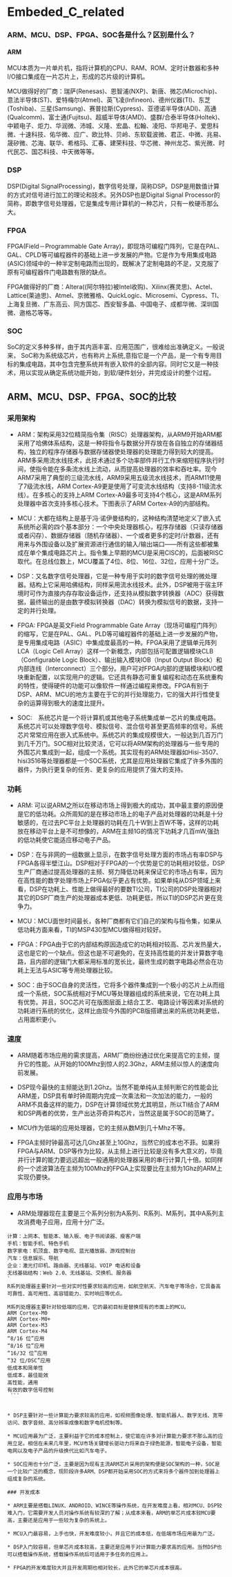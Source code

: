 # Embeded_C_related

### ARM、MCU、DSP、FPGA、SOC各是什么？区别是什么？

#### ARM

MCU本质为一片单片机，指将计算机的CPU、RAM、ROM、定时计数器和多种I/O接口集成在一片芯片上，形成的芯片级的计算机。

MCU做得好的厂商：瑞萨(Renesas)、恩智浦(NXP)、新唐、微芯(Microchip)、意法半导体(ST)、爱特梅尔(Atmel)、英飞凌(Infineon)、德州仪器(TI)、东芝(Toshiba)、三星(Samsung)、赛普拉斯(Cypress)、亚德诺半导体(ADI)、高通(Qualcomm)、富士通(Fujitsu)、超威半导体(AMD)、盛群/合泰半导体(Holtek)、中颖电子、炬力、华润微、沛城、义隆、宏晶、松翰、凌阳、华邦电子、爱思科微、十速科技、佑华微、应广、欧比特、贝岭、东软载波微、君正、中微、兆易、晟矽微、芯海、联华、希格玛、汇春、建荣科技、华芯微、神州龙芯、紫光微、时代民芯、国芯科技、中天微等等。

### DSP 
DSP(Digital SignalProcessing)，数字信号处理，简称DSP。DSP是用数值计算的方式对信号进行加工的理论和技术。另外DSP也是Digital Signal Processor的简称，即数字信号处理器，它是集成专用计算机的一种芯片，只有一枚硬币那么大。

### FPGA
FPGA(Field－Programmable Gate Array)，即现场可编程门阵列，它是在PAL、GAL、CPLD等可编程器件的基础上进一步发展的产物。它是作为专用集成电路(ASIC)领域中的一种半定制电路而出现的，既解决了定制电路的不足，又克服了原有可编程器件门电路数有限的缺点。

FPGA做得好的厂商：Altera((阿尔特拉)被Intel收购)、Xilinx(赛灵思)、Actel、Lattice(莱迪思)、Atmel、京微雅格、QuickLogic、Microsemi、Cypress、TI、上海复旦微、广东高云、同方国芯、西安智多晶、中国电子、成都华微、深圳国微、遨格芯等等。

### SOC
SoC的定义多种多样，由于其内涵丰富、应用范围广，很难给出准确定义。一般说来， SoC称为系统级芯片，也有称片上系统,意指它是一个产品，是一个有专用目标的集成电路，其中包含完整系统并有嵌入软件的全部内容。同时它又是一种技术，用以实现从确定系统功能开始，到软/硬件划分，并完成设计的整个过程。

## ARM、MCU、DSP、FPGA、SOC的比较

### 采用架构

* ARM：架构采用32位精简指令集（RISC）处理器架构，从ARM9开始ARM都采用了哈佛体系结构，这是一种将指令与数据分开存放在各自独立的存储器结构，独立的程序存储器与数据存储器使处理器的处理能力得到较大的提高。ARM多采用流水线技术，此技术通过多个功率部件并行工作来缩短程序执行时间，使指令能在多条流水线上流动，从而提高处理器的效率和吞吐率。现今ARM7采用了典型的三级流水线，ARM9采用五级流水线技术，而ARM11使用了7级流水线，ARM Cortex-A9更是使用了可变流水线结构（支持8-11级流水线）。在多核心的支持上ARM Cortex-A9最多可支持4个核心，这是ARM系列处理器中首次支持多核心技术。下图表示了ARM Cortex-A9的内部结构。

* MCU：大都在结构上是基于冯·诺伊曼结构的，这种结构清楚地定义了嵌入式系统所必需的四个基本部分：一个中央处理器核心，程序存储器（只读存储器或者闪存）、数据存储器（随机存储器）、一个或者更多的定时/计数器，还有用来与外围设备以及扩展资源进行通信的输入/输出端口——所有这些都被集成在单个集成电路芯片上。指令集上早期的MCU是采用CISC的，后面被RISC取代。在总线位数上，MCU覆盖了4位、8位、16位、32位，应用十分广泛。

* DSP：又名数字信号处理器，它是一种专用于实时的数字信号处理的微处理器。结构上它采用哈佛结构，同样采用流水线技术。此外，DSP被用于宿主环境时可作为直接内存存取设备运作，还支持从模拟数字转换器（ADC）获得数据，最终输出的是由数字模拟转换器（DAC）转换为模拟信号的数据，支持一定的并行处理。

* FPGA: FPGA是英文Field Programmable Gate Array（现场可编程门阵列）的缩写，它是在PAL、GAL、PLD等可编程器件的基础上进一步发展的产物，是专用集成电路（ASIC）中集成度最高的一种。FPGA采用了逻辑单元阵列LCA（Logic Cell Array）这样一个新概念，内部包括可配置逻辑模块CLB（Configurable Logic Block）、输出输入模块IOB（Input Output Block）和内部连线（Interconnect）三个部分。用户可对FPGA内部的逻辑模块和I/O模块重新配置，以实现用户的逻辑。它还具有静态可重复编程和动态在系统重构的特性，使得硬件的功能可以像软件一样通过编程来修改。FPGA有别于DSP、ARM、MCU的地方主要在于它的并行处理能力，它的强大并行性使复杂的运算得到极大的速度比提升。

* SOC:　系统芯片是一个将计算机或其他电子系统集成单一芯片的集成电路。系统芯片可以处理数字信号、模拟信号、混合信号甚至更高频率的信号。系统芯片常常应用在嵌入式系统中。系统芯片的集成规模很大，一般达到几百万门到几千万门。SOC相对比较灵活，它可以将ARM架构的处理器与一些专用的外围芯片集成到一起，组成一个系统。其实现有的ARM处理器如Hisi-3507、hisi3516等处理器都是一个SOC系统，尤其是应用处理器它集成了许多外围的器件，为执行更复杂的任务、更复杂的应用提供了强大的支持。


### 功耗           

* ARM: 可以说ARM之所以在移动市场上得到极大的成功，其中最主要的原因便是它的低功耗。众所周知的是在移动市场上的电子产品对处理器的功耗是十分敏感的，在过去PC平台上处理器的功耗在几十W到上百W不等，这样的功耗放在移动平台上是不可想像的，ARM在主频1G的情况下功耗才几百mW,强劲的低功耗使它能适应移动电子产品。

* DSP：在与非网的一组数据上显示，在数字信号处理方面的市场占有率DSP与FPGA各得半壁江山。DSP相对于FPGA的一个优势是它的功耗相对较低，DSP生产厂商通过提高处理器的主频、努力降低功耗来保证它的市场占有率，因为在高性能的数字处理市场上FPGA似乎更占有优势。如果单纯从DSP领域上来看，DSP在功耗上、性能上做得最好的要数TI公司，TI公司的DSP处理器相对其它的DSP厂商生产的处理器成本更低、功耗更低，所以TI的DSP芯片更在竞争力。

* MCU：MCU面世时间最长，各种厂商都有它们自己的架构与指令集，如果从低功耗方面来看，TI的MSP430型MCU做得相对较好。

* FPGA：FPGA由于它的内部结构原因造成它的功耗相对较高、芯片发热量大，这也是它的一个缺点。但这也是不可避免的，在支持高性能的并发计算数字电路，且内部的逻辑门大都采用标准的宽长比，最终生成的数字电路必然会在功耗上无法与ASIC等专用处理器比较。

* SOC：由于SOC自身的灵活性，它将多个器件集成到一个极小的芯片上从而组成一个系统，SOC系统相对于MCU等处理器组成的系统来说，它在功耗上具有优势。并且，SOC芯片可在版图层面上结合工艺、电路设计等因素对系统的功耗进行系统的优化，这样比由现今外围的PCB版搭建出来的系统功耗更低，占用面积更小。


### 速度

* ARM随着市场应用的需求提高，ARM厂商纷纷通过优化来提高它的主频，提升它的性能。从开始的100Mhz到惊人的2.3Ghz，ARM主频以惊人的速度向前发展。

* DSP现今最快的主频能达到1.2Ghz。当然不能单纯从主频判断它的性能会比ARM差，DSP具有单时钟周期内完成一次乘法和一次加法的能力，一般的ARM不具备这样的能力，DSP在计算领域优势尤其明显，所以TI结合了ARM和DSP两者的优势，生产出达芬奇异构芯片，当然这是属于SOC的范畴了。

* MCU作为低端的应用处理器，它的主频从数M到几十Mhz不等。

* FPGA主频时钟最高可达几Ghz甚至上10Ghz，当然它的成本也不菲。如果将FPGA与ARM、DSP等作为比较，从主频上进行比较是没有多大意义的，毕竟并行计算的能力要远远超出一般通用的处理器采用的串行计算几十倍。如同样的一个滤波算法在主频为100Mhz的FPGA上实现要比在主频为1Ghz的ARM上实现仍要快。


### 应用与市场           

* ARM处理器现在主要是三个系列分别为A系列、R系列、M系列，其中A系列主攻消费电子应用，应用十分广泛。
```
计算：上网本、智能本、输入板、电子书阅读器、瘦客户端
手机：智能手机、特色手机
数字家电：机顶盒、数字电视、蓝光播放器、游戏控制台
汽车：信息娱乐、导航
企业：激光打印机、路由器、无线基站、VOIP 电话和设备
无线基础结构：Web 2.0、无线基站、交换机、服务器
`
R系列处理器主要针对一些对实时性要求较高的应用，如航空航天、汽车电子等场合，它具备高可靠性、高可用性、高容错能力、实时响应等优点。

M系列处理器主要针对较低端的应用，它的最初目标是替换现有的市面上的MCU。
ARM Cortex-M0
ARM Cortex-M0+
ARM Cortex-M3
ARM Cortex-M4
“8/16 位”应用
“8/16 位”应用
“16/32 位”应用
“32 位/DSC”应用
低成本和简单性
低成本，最佳能效
高性能，通用
有效的数字信号控制
 ```


* DSP主要针对一些计算能力要求较高的应用，如视频图像处理、智能机器人、数字无线、宽带访问、数字音频、高分辨率成像和数字电机控制等。

* MCU应用最为广泛，主要利益于它的成本控制上，使它能在许多对计算能力要求不那么高的应用立足。相信在未来几年里，MCU市场关键增长驱动力将来自于绿色能源，智能电子设备，智能电网以及电子产品的升级换代比如汽车电子。

* SOC应用也十分广泛，主要是因为现有主流ARM芯片采用的架构便是SOC架构的一种，SOC是一个比较广泛的概念，现阶段许多ARM、DSP都开始采用SOC的方式来将多个器件加到处理器上组成复杂的系统。

### 开发成本

* ARM主要是搭载LINUX、ANDROID、WINCE等操作系统，在开发难度上看，相对MCU、DSP较难入门，它需要开发人员对操作系统有较深的了解；从成本来看，ARM的单芯片成本较MCU要高，主要还是应用于一些较为复杂的系统上。

* MCU入门最容易，上手也快，开发难度较小，并且它的成本低，在低端市场应用最为广泛。

* DSP入门较容易，但单芯片成本较高，主要还是应用于对计算能力要求高的应用。当然DSP也可以搭载操作系统，搭载操作系统后可适用于多任务的应用上。

* FPGA的开发难度较大并且开发周期也相对较长，此外它的单芯片成本很高。